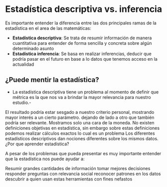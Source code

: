 # Estadística descriptiva vs. inferencia
Es importante entender la diferencia entre las dos principales ramas de la estadística en el area de las matemáticas:

- **Estadística descriptiva**: Se trata de resumir información de manera cuantitativa para entender de forma sencilla y concreta sobre algún determinado asunto
- **Estadística inferencia**: Se basa en realizar inferencias, deducir que podría pasar en el futuro en base a lo datos que tenemos acceso en la actualidad

## ¿Puede mentir la estadística?

- La estadística descriptiva tiene un problema al momento de definir que métrica es la que nos va a brindar la mayor relevancia para nuestro estudio.- 

El resultado podría estar sesgado a nuestro criterio personal, mostrando mayor interés a un cierto parámetro. dejando de lado a otro que también podría ser relevante. Mostramos solo una cara de la moneda.
No existen definiciones objetivas en estadística, sin embargo sobre estas definiciones podemos realizar cálculos exactos lo cual es un problema
Los diferentes estadísticos descriptivos dan nociones diferentes sobre los mismos datos.
¿Por que aprender estadística?

A pesar de los problemas que pueda presentar es muy importante entender que la estadística nos puede ayudar a:

Resumir grandes cantidades de información
tomar mejores decisiones
responder preguntas con relevancia social
reconocer patrones en los datos
descubrir a quien usan estas herramientas con fines nefastos

